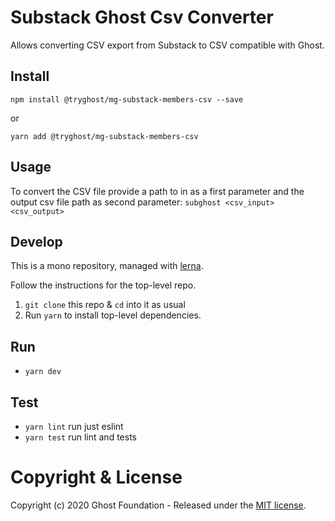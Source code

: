 # Substack Ghost Csv Converter

Allows converting CSV export from Substack to CSV compatible with Ghost.

## Install

`npm install @tryghost/mg-substack-members-csv --save`

or

`yarn add @tryghost/mg-substack-members-csv`


## Usage

To convert the CSV file provide a path to in as a first parameter and the output csv file path as second parameter: `subghost <csv_input> <csv_output>`

## Develop

This is a mono repository, managed with [lerna](https://lernajs.io/).

Follow the instructions for the top-level repo.
1. `git clone` this repo & `cd` into it as usual
2. Run `yarn` to install top-level dependencies.


## Run

- `yarn dev`


## Test

- `yarn lint` run just eslint
- `yarn test` run lint and tests




# Copyright & License

Copyright (c) 2020 Ghost Foundation - Released under the [MIT license](LICENSE).
